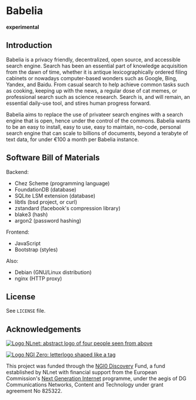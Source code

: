 # Babelia

**experimental**

## Introduction

Babelia is a privacy friendly, decentralized, open source, and
accessible search engine. Search has been an essential part of
knowledge acquisition from the dawn of time, whether it is antique
lexicographically ordered filing cabinets or nowadays computer-based
wonders such as Google, Bing, Yandex, and Baidu. From casual search to
help achieve common tasks such as cooking, keeping up with the news, a
regular dose of cat memes, or professional search such as science
research. Search is, and will remain, an essential daily-use tool, and
stires human progress forward.

Babelia aims to replace the use of privateer search engines with a
search engine that is open, hence under the control of the
commons. Babelia wants to be an easy to install, easy to use, easy to
maintain, no-code, personal search engine that can scale to billions
of documents, beyond a terabyte of text data, for under €100 a month
per Babelia instance.

## Software Bill of Materials

Backend:

- Chez Scheme (programming language)
- FoundationDB (database)
- SQLite LSM extension (database)
- libtls (bsd project, or curl)
- zstandard (facebook's compression library)
- blake3 (hash)
- argon2 (password hashing)

Frontend:

- JavaScript
- Bootstrap (styles)

Also:

- Debian (GNU/Linux distribution)
- nginx (HTTP proxy)

## License

See `LICENSE` file.

## Acknowledgements

[![Logo NLnet: abstract logo of four people seen from above](https://nlnet.nl/logo/banner.png)](https://NLnet.nl)

[![Logo NGI Zero: letterlogo shaped like a tag](https://nlnet.nl/image/logos/NGI0_tag.png)](https://NLnet.nl/NGI0)

This project was funded through the [NGI0
Discovery](https://nlnet.nl/discovery) Fund, a fund established by
NLnet with financial support from the European Commission's [Next
Generation Internet](https://ngi.eu) programme, under the aegis of DG
Communications Networks, Content and Technology under grant agreement
No 825322.
